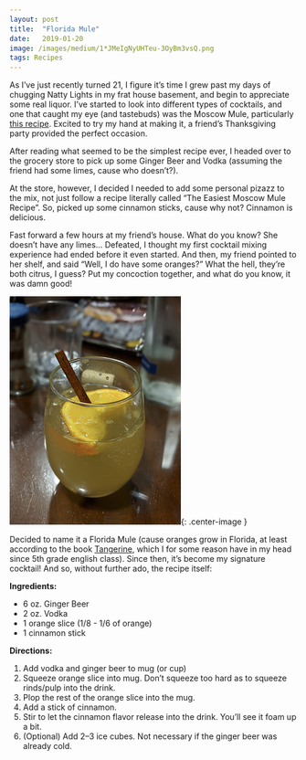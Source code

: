 ```yaml
---
layout:	post
title:	"Florida Mule"
date:	2019-01-20
image: /images/medium/1*JMeIgNyUHTeu-3OyBm3vsQ.png
tags: Recipes
---
```


As I’ve just recently turned 21, I figure it’s time I grew past my days of chugging Natty Lights in my frat house basement, and begin to appreciate some real liquor. I’ve started to look into different types of cocktails, and one that caught my eye (and tastebuds) was the Moscow Mule, particularly [this recipe](https://www.esquire.com/food-drink/drinks/recipes/a3817/moscow-mule-drink-recipe/). Excited to try my hand at making it, a friend’s Thanksgiving party provided the perfect occasion.

After reading what seemed to be the simplest recipe ever, I headed over to the grocery store to pick up some Ginger Beer and Vodka (assuming the friend had some limes, cause who doesn’t?).

At the store, however, I decided I needed to add some personal pizazz to the mix, not just follow a recipe literally called “The Easiest Moscow Mule Recipe”. So, picked up some cinnamon sticks, cause why not? Cinnamon is delicious.

Fast forward a few hours at my friend’s house. What do you know? She doesn’t have any limes… Defeated, I thought my first cocktail mixing experience had ended before it even started. And then, my friend pointed to her shelf, and said “Well, I do have some oranges?” What the hell, they’re both citrus, I guess? Put my concoction together, and what do you know, it was damn good!


![](/images/medium/1*JMeIgNyUHTeu-3OyBm3vsQ.png){: .center-image }


Decided to name it a Florida Mule (cause oranges grow in Florida, at least according to the book [Tangerine](https://www.wikiwand.com/en/Tangerine_%28novel%29), which I for some reason have in my head since 5th grade english class). Since then, it’s become my signature cocktail! And so, without further ado, the recipe itself:

**Ingredients:**

* 6 oz. Ginger Beer
* 2 oz. Vodka
* 1 orange slice (1/8 - 1/6 of orange)
* 1 cinnamon stick
  

**Directions:**

1. Add vodka and ginger beer to mug (or cup)
2. Squeeze orange slice into mug. Don’t squeeze too hard as to squeeze rinds/pulp into the drink.
3. Plop the rest of the orange slice into the mug.
4. Add a stick of cinnamon.
5. Stir to let the cinnamon flavor release into the drink. You’ll see it foam up a bit.
6. (Optional) Add 2–3 ice cubes. Not necessary if the ginger beer was already cold.
  